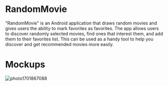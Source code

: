 # RandomMovie
"RandomMovie" is an Android application that draws random movies and gives users the ability to mark favorites as favorites. The app allows users to discover randomly selected movies, find ones that interest them, and add them to their favorites list. This can be used as a handy tool to help you discover and get recommended movies more easily.

# Mockups
<p align="center">

![photo1701867088](https://github.com/YokubovMukhammadali/randommovie-android/assets/119654152/d94f537-543-4a3d-a5f4-06d251d6a925)
